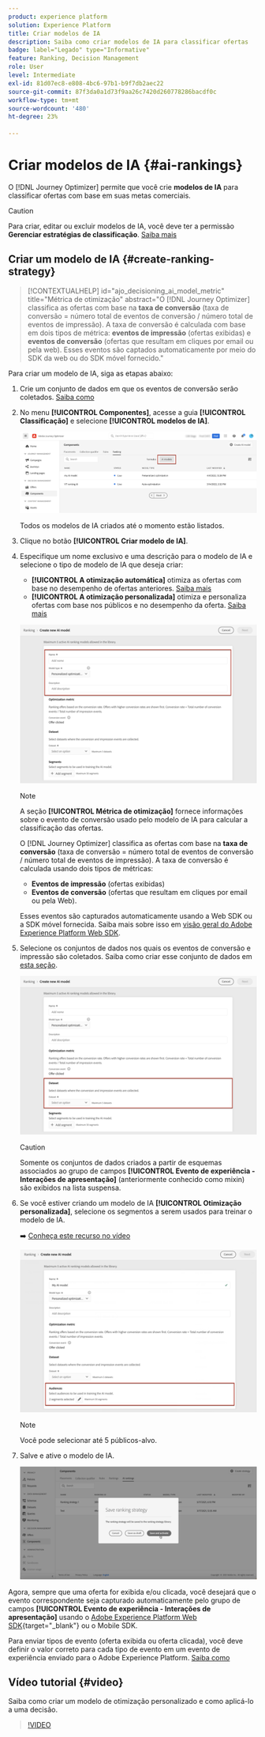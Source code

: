 ```yaml
---
product: experience platform
solution: Experience Platform
title: Criar modelos de IA
description: Saiba como criar modelos de IA para classificar ofertas
badge: label="Legado" type="Informative"
feature: Ranking, Decision Management
role: User
level: Intermediate
exl-id: 81d07ec8-e808-4bc6-97b1-b9f7db2aec22
source-git-commit: 87f3da0a1d73f9aa26c7420d260778286bacdf0c
workflow-type: tm+mt
source-wordcount: '480'
ht-degree: 23%

---
```


# Criar modelos de IA {#ai-rankings}

O [!DNL Journey Optimizer] permite que você crie **modelos de IA** para classificar ofertas com base em suas metas comerciais.

>[!CAUTION]
>
>Para criar, editar ou excluir modelos de IA, você deve ter a permissão **Gerenciar estratégias de classificação**. [Saiba mais](../../administration/high-low-permissions.md#manage-ranking-strategies)

## Criar um modelo de IA {#create-ranking-strategy}

>[!CONTEXTUALHELP]
>id="ajo_decisioning_ai_model_metric"
>title="Métrica de otimização"
>abstract="O [!DNL Journey Optimizer] classifica as ofertas com base na **taxa de conversão** (taxa de conversão = número total de eventos de conversão / número total de eventos de impressão). A taxa de conversão é calculada com base em dois tipos de métrica: **eventos de impressão** (ofertas exibidas) e **eventos de conversão** (ofertas que resultam em cliques por email ou pela web). Esses eventos são captados automaticamente por meio do SDK da web ou do SDK móvel fornecido."

Para criar um modelo de IA, siga as etapas abaixo:

1. Crie um conjunto de dados em que os eventos de conversão serão coletados. [Saiba como](../data-collection/create-dataset.md)

1. No menu **[!UICONTROL Componentes]**, acesse a guia **[!UICONTROL Classificação]** e selecione **[!UICONTROL modelos de IA]**.

   ![](../assets/ai-ranking-list.png)

   Todos os modelos de IA criados até o momento estão listados.

1. Clique no botão **[!UICONTROL Criar modelo de IA]**.

1. Especifique um nome exclusivo e uma descrição para o modelo de IA e selecione o tipo de modelo de IA que deseja criar:

   * **[!UICONTROL A otimização automática]** otimiza as ofertas com base no desempenho de ofertas anteriores. [Saiba mais](auto-optimization-model.md)
   * **[!UICONTROL A otimização personalizada]** otimiza e personaliza ofertas com base nos públicos e no desempenho da oferta. [Saiba mais](personalized-optimization-model.md)

   ![](../assets/ai-ranking-fields.png)

   >[!NOTE]
   >
   >A seção **[!UICONTROL Métrica de otimização]** fornece informações sobre o evento de conversão usado pelo modelo de IA para calcular a classificação das ofertas.
   >
   >O [!DNL Journey Optimizer] classifica as ofertas com base na **taxa de conversão** (taxa de conversão = número total de eventos de conversão / número total de eventos de impressão). A taxa de conversão é calculada usando dois tipos de métricas:
   >* **Eventos de impressão** (ofertas exibidas)
   >* **Eventos de conversão** (ofertas que resultam em cliques por email ou pela Web).
   >
   >Esses eventos são capturados automaticamente usando a Web SDK ou a SDK móvel fornecida. Saiba mais sobre isso em [visão geral do Adobe Experience Platform Web SDK](https://experienceleague.adobe.com/docs/experience-platform/edge/home.html).

1. Selecione os conjuntos de dados nos quais os eventos de conversão e impressão são coletados. Saiba como criar esse conjunto de dados em [esta seção](../data-collection/create-dataset.md). <!--This dataset needs to be associated with a schema that must have the **[!UICONTROL Proposition Interactions]** field group (previously known as mixin) associated with it.-->

   ![](../assets/ai-ranking-dataset-id.png)

   >[!CAUTION]
   >
   >Somente os conjuntos de dados criados a partir de esquemas associados ao grupo de campos **[!UICONTROL Evento de experiência - Interações de apresentação]** (anteriormente conhecido como mixin) são exibidos na lista suspensa.

1. Se você estiver criando um modelo de IA **[!UICONTROL Otimização personalizada]**, selecione os segmentos a serem usados para treinar o modelo de IA.

   ➡️ [Conheça este recurso no vídeo](#video)

   ![](../assets/ai-ranking-segments.png)

   >[!NOTE]
   >
   >Você pode selecionar até 5 públicos-alvo.

1. Salve e ative o modelo de IA.

   ![](../assets/ai-ranking-save-activate.png)

<!--At this point, you must have:

* created the AI model,
* defined which type of event you want to capture - offer displayed (impression) and/or offer clicked (conversion),
* and in which dataset you want to collect the event data.-->

Agora, sempre que uma oferta for exibida e/ou clicada, você desejará que o evento correspondente seja capturado automaticamente pelo grupo de campos **[!UICONTROL Evento de experiência - Interações de apresentação]** usando o [Adobe Experience Platform Web SDK](https://experienceleague.adobe.com/docs/experience-platform/edge/web-sdk-faq.html#what-is-adobe-experience-platform-web-sdk%3F){target="_blank"} ou o Mobile SDK.

Para enviar tipos de evento (oferta exibida ou oferta clicada), você deve definir o valor correto para cada tipo de evento em um evento de experiência enviado para o Adobe Experience Platform. [Saiba como](../data-collection/schema-requirement.md)

## Vídeo tutorial {#video}

Saiba como criar um modelo de otimização personalizado e como aplicá-lo a uma decisão.

>[!VIDEO](https://video.tv.adobe.com/v/3419954?quality=12)
